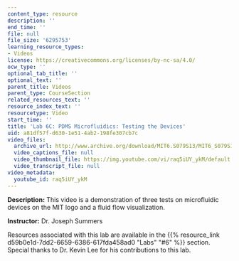 ```yaml
---
content_type: resource
description: ''
end_time: ''
file: null
file_size: '6295753'
learning_resource_types:
- Videos
license: https://creativecommons.org/licenses/by-nc-sa/4.0/
ocw_type: ''
optional_tab_title: ''
optional_text: ''
parent_title: Videos
parent_type: CourseSection
related_resources_text: ''
resource_index_text: ''
resourcetype: Video
start_time: ''
title: 'Lab 6C: PDMS Microfluidics: Testing the Devices'
uid: a81df57f-d630-1e51-4ab2-198fe307cb7c
video_files:
  archive_url: http://www.archive.org/download/MIT6.S079S13/MIT6_S079S13_lab06C_300k.mp4
  video_captions_file: null
  video_thumbnail_file: https://img.youtube.com/vi/raq5iUY_ykM/default.jpg
  video_transcript_file: null
video_metadata:
  youtube_id: raq5iUY_ykM
---
```


**Description:** This video is a demonstration of three tests on microfluidic devices on the MIT logo and a fluid flow visualization.

**Instructor:** Dr. Joseph Summers

Resources associated with this lab are available in the {{% resource_link d59b0e1d-7dd2-6659-6386-617fda458ad0 "Labs" "#6" %}} section. Special thanks to Dr. Kevin Lee for his contributions to this lab.

